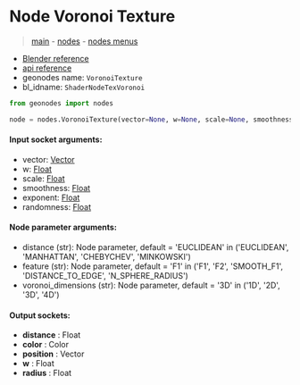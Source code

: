 # Node Voronoi Texture

> [main](../structure.md) - [nodes](nodes.md) - [nodes menus](nodes_menus.md)

- [Blender reference](https://docs.blender.org/manual/en/latest/modeling/geometry_nodes/texture/voronoi.html)
- [api reference](https://docs.blender.org/api/current/bpy.types.ShaderNodeTexVoronoi.html)
- geonodes name: `VoronoiTexture`
- bl_idname: `ShaderNodeTexVoronoi`

```python
from geonodes import nodes

node = nodes.VoronoiTexture(vector=None, w=None, scale=None, smoothness=None, exponent=None, randomness=None, distance='EUCLIDEAN', feature='F1', voronoi_dimensions='3D')
```

#### Input socket arguments:

- vector: [Vector](Vector.md)
- w: [Float](Float.md)
- scale: [Float](Float.md)
- smoothness: [Float](Float.md)
- exponent: [Float](Float.md)
- randomness: [Float](Float.md)

#### Node parameter arguments:

- distance (str): Node parameter, default = 'EUCLIDEAN' in ('EUCLIDEAN', 'MANHATTAN', 'CHEBYCHEV', 'MINKOWSKI')
- feature (str): Node parameter, default = 'F1' in ('F1', 'F2', 'SMOOTH_F1', 'DISTANCE_TO_EDGE', 'N_SPHERE_RADIUS')
- voronoi_dimensions (str): Node parameter, default = '3D' in ('1D', '2D', '3D', '4D')

#### Output sockets:

- **distance** : Float
- **color** : Color
- **position** : Vector
- **w** : Float
- **radius** : Float

